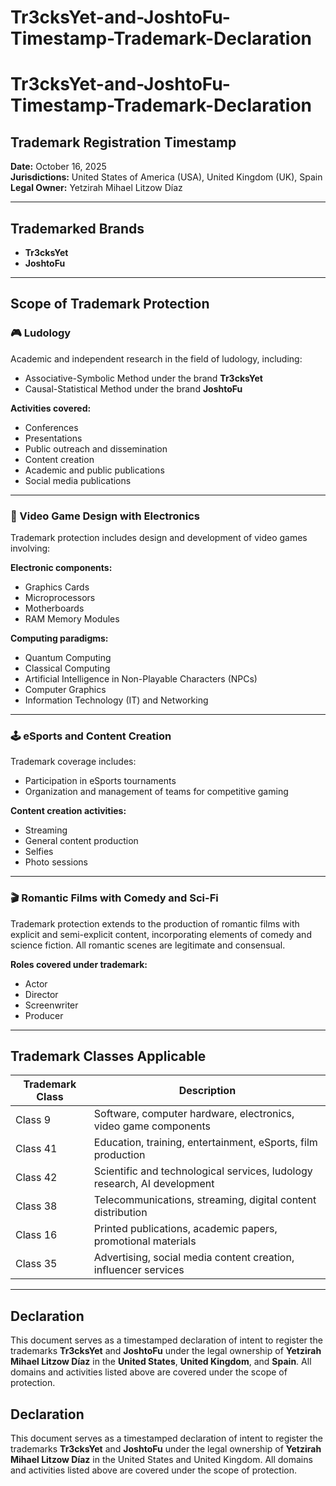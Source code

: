 # Tr3cksYet-and-JoshtoFu-Timestamp-Trademark-Declaration
# Tr3cksYet-and-JoshtoFu-Timestamp-Trademark-Declaration

## Trademark Registration Timestamp
**Date:** October 16, 2025  
**Jurisdictions:** United States of America (USA), United Kingdom (UK), Spain  
**Legal Owner:** Yetzirah Mihael Litzow Díaz

---

## Trademarked Brands
- **Tr3cksYet**
- **JoshtoFu**

---

## Scope of Trademark Protection

### 🎮 Ludology
Academic and independent research in the field of ludology, including:

- Associative-Symbolic Method under the brand **Tr3cksYet**
- Causal-Statistical Method under the brand **JoshtoFu**

**Activities covered:**
- Conferences  
- Presentations  
- Public outreach and dissemination  
- Content creation  
- Academic and public publications  
- Social media publications  

---

### 🧠 Video Game Design with Electronics
Trademark protection includes design and development of video games involving:

**Electronic components:**
- Graphics Cards  
- Microprocessors  
- Motherboards  
- RAM Memory Modules  

**Computing paradigms:**
- Quantum Computing  
- Classical Computing  
- Artificial Intelligence in Non-Playable Characters (NPCs)  
- Computer Graphics  
- Information Technology (IT) and Networking  

---

### 🕹️ eSports and Content Creation
Trademark coverage includes:

- Participation in eSports tournaments  
- Organization and management of teams for competitive gaming  

**Content creation activities:**
- Streaming  
- General content production  
- Selfies  
- Photo sessions  

---

### 🎬 Romantic Films with Comedy and Sci-Fi
Trademark protection extends to the production of romantic films with explicit and semi-explicit content, incorporating elements of comedy and science fiction. All romantic scenes are legitimate and consensual.

**Roles covered under trademark:**
- Actor  
- Director  
- Screenwriter  
- Producer  

---

## Trademark Classes Applicable

| Trademark Class | Description |
|-----------------|-------------|
| Class 9         | Software, computer hardware, electronics, video game components |
| Class 41        | Education, training, entertainment, eSports, film production |
| Class 42        | Scientific and technological services, ludology research, AI development |
| Class 38        | Telecommunications, streaming, digital content distribution |
| Class 16        | Printed publications, academic papers, promotional materials |
| Class 35        | Advertising, social media content creation, influencer services |

---

## Declaration
This document serves as a timestamped declaration of intent to register the trademarks **Tr3cksYet** and **JoshtoFu** under the legal ownership of **Yetzirah Mihael Litzow Díaz** in the **United States**, **United Kingdom**, and **Spain**. All domains and activities listed above are covered under the scope of protection.

## Declaration  
This document serves as a timestamped declaration of intent to register the trademarks **Tr3cksYet** and **JoshtoFu** under the legal ownership of **Yetzirah Mihael Litzow Díaz** in the United States and United Kingdom. All domains and activities listed above are covered under the scope of protection.

